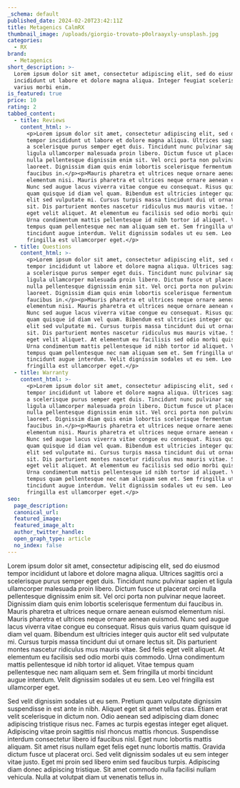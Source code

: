 ```yaml
---
_schema: default
published_date: 2024-02-20T23:42:11Z
title: Metagenics CalmRX
thumbnail_image: /uploads/giorgio-trovato-p0olraayxly-unsplash.jpg
categories:
  - RX
brand:
  - Metagenics
short_description: >-
  Lorem ipsum dolor sit amet, consectetur adipiscing elit, sed do eiusmod tempor
  incididunt ut labore et dolore magna aliqua. Integer feugiat scelerisque
  varius morbi enim.
is_featured: true
price: 10
rating: 2
tabbed_content:
  - title: Reviews
    content_html: >-
      <p>Lorem ipsum dolor sit amet, consectetur adipiscing elit, sed do eiusmod
      tempor incididunt ut labore et dolore magna aliqua. Ultrices sagittis orci
      a scelerisque purus semper eget duis. Tincidunt nunc pulvinar sapien et
      ligula ullamcorper malesuada proin libero. Dictum fusce ut placerat orci
      nulla pellentesque dignissim enim sit. Vel orci porta non pulvinar neque
      laoreet. Dignissim diam quis enim lobortis scelerisque fermentum dui
      faucibus in.</p><p>Mauris pharetra et ultrices neque ornare aenean euismod
      elementum nisi. Mauris pharetra et ultrices neque ornare aenean euismod.
      Nunc sed augue lacus viverra vitae congue eu consequat. Risus quis varius
      quam quisque id diam vel quam. Bibendum est ultricies integer quis auctor
      elit sed vulputate mi. Cursus turpis massa tincidunt dui ut ornare lectus
      sit. Dis parturient montes nascetur ridiculus mus mauris vitae. Sed felis
      eget velit aliquet. At elementum eu facilisis sed odio morbi quis commodo.
      Urna condimentum mattis pellentesque id nibh tortor id aliquet. Vitae
      tempus quam pellentesque nec nam aliquam sem et. Sem fringilla ut morbi
      tincidunt augue interdum. Velit dignissim sodales ut eu sem. Leo vel
      fringilla est ullamcorper eget.</p>
  - title: Questions
    content_html: >-
      <p>Lorem ipsum dolor sit amet, consectetur adipiscing elit, sed do eiusmod
      tempor incididunt ut labore et dolore magna aliqua. Ultrices sagittis orci
      a scelerisque purus semper eget duis. Tincidunt nunc pulvinar sapien et
      ligula ullamcorper malesuada proin libero. Dictum fusce ut placerat orci
      nulla pellentesque dignissim enim sit. Vel orci porta non pulvinar neque
      laoreet. Dignissim diam quis enim lobortis scelerisque fermentum dui
      faucibus in.</p><p>Mauris pharetra et ultrices neque ornare aenean euismod
      elementum nisi. Mauris pharetra et ultrices neque ornare aenean euismod.
      Nunc sed augue lacus viverra vitae congue eu consequat. Risus quis varius
      quam quisque id diam vel quam. Bibendum est ultricies integer quis auctor
      elit sed vulputate mi. Cursus turpis massa tincidunt dui ut ornare lectus
      sit. Dis parturient montes nascetur ridiculus mus mauris vitae. Sed felis
      eget velit aliquet. At elementum eu facilisis sed odio morbi quis commodo.
      Urna condimentum mattis pellentesque id nibh tortor id aliquet. Vitae
      tempus quam pellentesque nec nam aliquam sem et. Sem fringilla ut morbi
      tincidunt augue interdum. Velit dignissim sodales ut eu sem. Leo vel
      fringilla est ullamcorper eget.</p>
  - title: Warranty
    content_html: >-
      <p>Lorem ipsum dolor sit amet, consectetur adipiscing elit, sed do eiusmod
      tempor incididunt ut labore et dolore magna aliqua. Ultrices sagittis orci
      a scelerisque purus semper eget duis. Tincidunt nunc pulvinar sapien et
      ligula ullamcorper malesuada proin libero. Dictum fusce ut placerat orci
      nulla pellentesque dignissim enim sit. Vel orci porta non pulvinar neque
      laoreet. Dignissim diam quis enim lobortis scelerisque fermentum dui
      faucibus in.</p><p>Mauris pharetra et ultrices neque ornare aenean euismod
      elementum nisi. Mauris pharetra et ultrices neque ornare aenean euismod.
      Nunc sed augue lacus viverra vitae congue eu consequat. Risus quis varius
      quam quisque id diam vel quam. Bibendum est ultricies integer quis auctor
      elit sed vulputate mi. Cursus turpis massa tincidunt dui ut ornare lectus
      sit. Dis parturient montes nascetur ridiculus mus mauris vitae. Sed felis
      eget velit aliquet. At elementum eu facilisis sed odio morbi quis commodo.
      Urna condimentum mattis pellentesque id nibh tortor id aliquet. Vitae
      tempus quam pellentesque nec nam aliquam sem et. Sem fringilla ut morbi
      tincidunt augue interdum. Velit dignissim sodales ut eu sem. Leo vel
      fringilla est ullamcorper eget.</p>
seo:
  page_description:
  canonical_url:
  featured_image:
  featured_image_alt:
  author_twitter_handle:
  open_graph_type: article
  no_index: false
---
```


Lorem ipsum dolor sit amet, consectetur adipiscing elit, sed do eiusmod tempor incididunt ut labore et dolore magna aliqua. Ultrices sagittis orci a scelerisque purus semper eget duis. Tincidunt nunc pulvinar sapien et ligula ullamcorper malesuada proin libero. Dictum fusce ut placerat orci nulla pellentesque dignissim enim sit. Vel orci porta non pulvinar neque laoreet. Dignissim diam quis enim lobortis scelerisque fermentum dui faucibus in. Mauris pharetra et ultrices neque ornare aenean euismod elementum nisi. Mauris pharetra et ultrices neque ornare aenean euismod. Nunc sed augue lacus viverra vitae congue eu consequat. Risus quis varius quam quisque id diam vel quam. Bibendum est ultricies integer quis auctor elit sed vulputate mi. Cursus turpis massa tincidunt dui ut ornare lectus sit. Dis parturient montes nascetur ridiculus mus mauris vitae. Sed felis eget velit aliquet. At elementum eu facilisis sed odio morbi quis commodo. Urna condimentum mattis pellentesque id nibh tortor id aliquet. Vitae tempus quam pellentesque nec nam aliquam sem et. Sem fringilla ut morbi tincidunt augue interdum. Velit dignissim sodales ut eu sem. Leo vel fringilla est ullamcorper eget.

Sed velit dignissim sodales ut eu sem. Pretium quam vulputate dignissim suspendisse in est ante in nibh. Aliquet eget sit amet tellus cras. Etiam erat velit scelerisque in dictum non. Odio aenean sed adipiscing diam donec adipiscing tristique risus nec. Fames ac turpis egestas integer eget aliquet. Adipiscing vitae proin sagittis nisl rhoncus mattis rhoncus. Suspendisse interdum consectetur libero id faucibus nisl. Eget nunc lobortis mattis aliquam. Sit amet risus nullam eget felis eget nunc lobortis mattis. Gravida dictum fusce ut placerat orci. Sed velit dignissim sodales ut eu sem integer vitae justo. Eget mi proin sed libero enim sed faucibus turpis. Adipiscing diam donec adipiscing tristique. Sit amet commodo nulla facilisi nullam vehicula. Nulla at volutpat diam ut venenatis tellus in.
